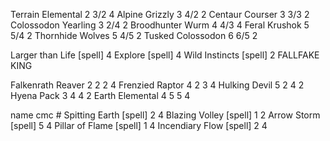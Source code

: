 Terrain Elemental 2 3/2 4 
Alpine Grizzly 3 4/2 2 
Centaur Courser 3 3/3 2 
Colossodon Yearling 3 2/4 2 
Broodhunter Wurm 4 4/3 4 
Feral Krushok 5 5/4 2 
Thornhide Wolves 5 4/5 2 
Tusked Colossodon 6 6/5 2

Larger than Life [spell] 4 
Explore [spell] 4 
Wild Instincts [spell] 2 
FALLFAKE KING

Falkenrath Reaver 2 2 2 4 
Frenzied Raptor 4 2 3 4 
Hulking Devil 5 2 4 2 
Hyena Pack 3 4 4 2 
Earth Elemental 4 5 5 4

name cmc # 
Spitting Earth [spell] 2 4 
Blazing Volley [spell] 1 2 
Arrow Storm [spell] 5 4 
Pillar of Flame [spell] 1 4 
Incendiary Flow [spell] 2 4